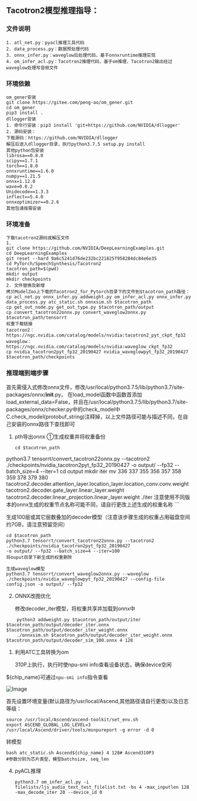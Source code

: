 ## Tacotron2模型推理指导：

### 文件说明
    1. atl_net.py：pyacl推理工具代码
    2. data_process.py：数据预处理代码
    3. onnx_infer.py：waveglow后处理代码，基于onnxruntime推理实现
    4. om_infer_acl.py：Tacotron2推理代码，基于om推理，Tacotron2输出经过waveglow处理写音频文件


### 环境依赖
    om_gener安装
    git clone https://gitee.com/peng-ao/om_gener.git
    cd om_gener
    pip3 install .
    dllogger安装
    1. 命令行安装：pip3 install 'git+https://github.com/NVIDIA/dllogger'
    2. 源码安装：
    下载源码：https://github.com/NVIDIA/dllogger
    解压后进入dllogger目录，执行python3.7.5 setup.py install
    其他python包安装
    librosa==0.8.0
    scipy==1.7.1
    torch==1.8.0
    onnxruntime==1.6.0
    numpy==1.21.5
    onnx=1.12.0
    wave=0.0.2
    Unidecode==1.3.3
    inflect==5.4.0
    onnxoptimizer==0.2.6
    其他包请按需安装


### 环境准备
    下载tacotron2源码或解压文件
    1. 
    git clone https://github.com/NVIDIA/DeepLearningExamples.git
    cd DeepLearningExamples
    git reset --hard 9a6c5241d76de232bc221825f958284dc84e6e35
    cd PyTorch/SpeechSynthesis/Tacotron2
    tacotron_path=$(pwd)
    mkdir output
    mkdir checkpoints
    2. 文件替换及新增
    拷贝ModelZoo上下载的Tacotron2_for_Pytorch目录下的文件到$tacotron_path路径：
    cp acl_net.py onnx_infer.py addweight.py om_infer_acl.py onnx_infer.py data_process.py atc_static.sh onnxsim.sh $tacotron_path
    cp get_out_node.py get_out_type.py $tacotron_path/output
    cp convert_tacotron22onnx.py convert_waveglow2onnx.py $tacotron_path/tensorrt
    权重下载链接
    tacotron2：https://ngc.nvidia.com/catalog/models/nvidia:tacotron2_pyt_ckpt_fp32
    waveglow：https://ngc.nvidia.com/catalog/models/nvidia:waveglow_ckpt_fp32
    cp nvidia_tacotron2pyt_fp32_20190427 nvidia_waveglowpyt_fp32_20190427 $tacotron_path/checkpoints

### 推理端到端步骤

首先需侵入式修改onnx文件，修改/usr/local/python3.7.5/lib/python3.7/site-packages/onnx/__init__.py， 在load_model函数中函数首添加load_external_data=False，并且在/usr/local/python3.7.5/lib/python3.7/site-packages/onnx/checker.py中的check_model中C.check_model(protobuf_string)注释掉，以上文件路径可能与描述不同，在自己安装的onnx路径下查找即可

1. pth导出onnx
    ①生成权重并将权重备份
    
    ```
    cd $tacotron_path
python3.7 tensorrt/convert_tacotron22onnx.py --tacotron2 ./checkpoints/nvidia_tacotron2pyt_fp32_20190427 -o output/ --fp32 --batch_size=4 --iter=1
    cd output
    mkdir iter
    mv 336 337 355 356 357 358 359 378 379 380 tacotron2.decoder.attention_layer.location_layer.location_conv.conv.weight tacotron2.decoder.gate_layer.linear_layer.weight tacotron2.decoder.linear_projection.linear_layer.weight ./iter
    注意使用不同版本的onnx生成的权重节点名称可能不同，请自行更改上述生成的权重名称
    ```

生成100层或其它层数叠加的decoder模型（注意该步骤生成的权重占用磁盘空间约7GB，请注意预留空间）    

    cd $tacotron_path
    python3.7 tensorrt/convert_tacotron22onnx.py --tacotron2 ./checkpoints/nvidia_tacotron2pyt_fp32_20190427
    -o output/ --fp32 --batch_size=4 --iter=100
    将ouput目录下新生成的权重删除
    
    生成waveglow模型
    python3.7 tensorrt/convert_waveglow2onnx.py --waveglow ./checkpoints/nvidia_waveglowpyt_fp32_20190427 --config-file config.json -o output/ --fp32

2. ONNX改图优化
   
    修改decoder_iter模型，将权重共享并加载到onnx中
```
    python3 addweight.py $tacotron_path/output/iter $tacotron_path/output/decoder_iter.onnx $tacotron_path/output/decoder_iter_weight.onnx
    ./onnxsim.sh $tacotron_path/output/decoder_iter_weight.onnx $tacotron_path/output/decoder_sim_100.onnx 4 128
```



1. 利用ATC工具转换为om

    310P上执行，执行时使npu-smi info查看设备状态，确保device空闲

${chip_name}可通过`npu-smi info`指令查看

   ![Image](https://gitee.com/ascend/ModelZoo-PyTorch/raw/master/ACL_PyTorch/images/310P3.png)   

首先设置环境变量(默认路径为/usr/local/Ascend,其他路径请自行更改)以及日志等级： 

```
source /usr/local/Ascend/ascend-toolkit/set_env.sh
export ASCEND_GLOBAL_LOG_LEVEL=3
/usr/local/Ascend/driver/tools/msnpureport -g error -d 0
```

转模型

    bash atc_static.sh Ascend${chip_name} 4 128# Ascend310P3
    #参数分别为芯片类型，模型batchsize, seq_len

4. pyACL推理
   

    ```
    python3.7 om_infer_acl.py -i filelists/ljs_audio_text_test_filelist.txt -bs 4 -max_inputlen 128 -max_decode_iter 20 --device_id 0
    ```

